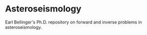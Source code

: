# Asteroseismology
Earl Bellinger's Ph.D. repository on forward and inverse problems in asteroseismology. 
